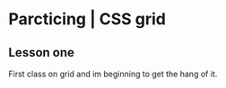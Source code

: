 # Parcticing | CSS grid 

## Lesson one

First class on grid and im beginning to get the hang of it.
